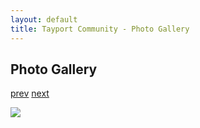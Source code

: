 ```yaml
---
layout: default
title: Tayport Community - Photo Gallery
---
```

## Photo Gallery

[prev](http://tayport.org.uk/photo/269) [next](http://tayport.org.uk/photo/271)

![ ](http://tayport.org.uk/media/270.jpg " ")

